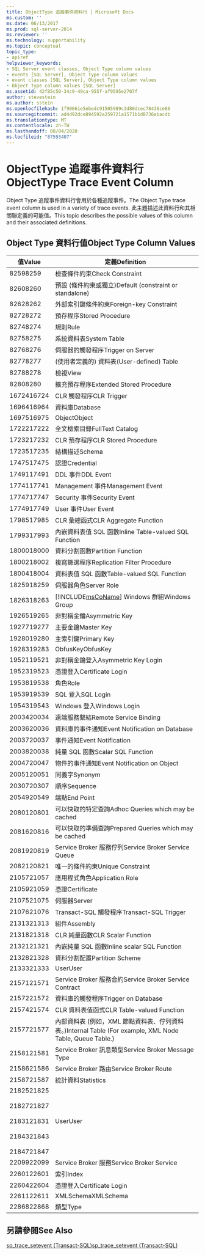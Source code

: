 ```yaml
---
title: ObjectType 追蹤事件資料行 | Microsoft Docs
ms.custom: ''
ms.date: 06/13/2017
ms.prod: sql-server-2014
ms.reviewer: ''
ms.technology: supportability
ms.topic: conceptual
topic_type:
- apiref
helpviewer_keywords:
- SQL Server event classes, Object Type column values
- events [SQL Server], Object Type column values
- event classes [SQL Server], Object Type column values
- Object Type column values [SQL Server]
ms.assetid: 42f85c50-34c9-49ca-955f-af9595e2707f
author: stevestein
ms.author: sstein
ms.openlocfilehash: 1f90661e5ebedc91505989c3d80dcec78436ce86
ms.sourcegitcommit: ad4d92dce894592a259721a1571b1d8736abacdb
ms.translationtype: MT
ms.contentlocale: zh-TW
ms.lasthandoff: 08/04/2020
ms.locfileid: "87593407"
---
```

# <a name="objecttype-trace-event-column"></a><span data-ttu-id="936d1-102">ObjectType 追蹤事件資料行</span><span class="sxs-lookup"><span data-stu-id="936d1-102">ObjectType Trace Event Column</span></span>
  <span data-ttu-id="936d1-103">Object Type 追蹤事件資料行會用於各種追蹤事件。</span><span class="sxs-lookup"><span data-stu-id="936d1-103">The Object Type trace event column is used in a variety of trace events.</span></span> <span data-ttu-id="936d1-104">此主題描述此資料行和其相關聯定義的可能值。</span><span class="sxs-lookup"><span data-stu-id="936d1-104">This topic describes the possible values of this column and their associated definitions.</span></span>  
  
## <a name="object-type-column-values"></a><span data-ttu-id="936d1-105">Object Type 資料行值</span><span class="sxs-lookup"><span data-stu-id="936d1-105">Object Type Column Values</span></span>  
  
|<span data-ttu-id="936d1-106">值</span><span class="sxs-lookup"><span data-stu-id="936d1-106">Value</span></span>|<span data-ttu-id="936d1-107">定義</span><span class="sxs-lookup"><span data-stu-id="936d1-107">Definition</span></span>|  
|-----------|----------------|  
|<span data-ttu-id="936d1-108">8259</span><span class="sxs-lookup"><span data-stu-id="936d1-108">8259</span></span>|<span data-ttu-id="936d1-109">檢查條件約束</span><span class="sxs-lookup"><span data-stu-id="936d1-109">Check Constraint</span></span>|  
|<span data-ttu-id="936d1-110">8260</span><span class="sxs-lookup"><span data-stu-id="936d1-110">8260</span></span>|<span data-ttu-id="936d1-111">預設 (條件約束或獨立)</span><span class="sxs-lookup"><span data-stu-id="936d1-111">Default (constraint or standalone)</span></span>|  
|<span data-ttu-id="936d1-112">8262</span><span class="sxs-lookup"><span data-stu-id="936d1-112">8262</span></span>|<span data-ttu-id="936d1-113">外部索引鍵條件約束</span><span class="sxs-lookup"><span data-stu-id="936d1-113">Foreign-key Constraint</span></span>|  
|<span data-ttu-id="936d1-114">8272</span><span class="sxs-lookup"><span data-stu-id="936d1-114">8272</span></span>|<span data-ttu-id="936d1-115">預存程序</span><span class="sxs-lookup"><span data-stu-id="936d1-115">Stored Procedure</span></span>|  
|<span data-ttu-id="936d1-116">8274</span><span class="sxs-lookup"><span data-stu-id="936d1-116">8274</span></span>|<span data-ttu-id="936d1-117">規則</span><span class="sxs-lookup"><span data-stu-id="936d1-117">Rule</span></span>|  
|<span data-ttu-id="936d1-118">8275</span><span class="sxs-lookup"><span data-stu-id="936d1-118">8275</span></span>|<span data-ttu-id="936d1-119">系統資料表</span><span class="sxs-lookup"><span data-stu-id="936d1-119">System Table</span></span>|  
|<span data-ttu-id="936d1-120">8276</span><span class="sxs-lookup"><span data-stu-id="936d1-120">8276</span></span>|<span data-ttu-id="936d1-121">伺服器的觸發程序</span><span class="sxs-lookup"><span data-stu-id="936d1-121">Trigger on Server</span></span>|  
|<span data-ttu-id="936d1-122">8277</span><span class="sxs-lookup"><span data-stu-id="936d1-122">8277</span></span>|<span data-ttu-id="936d1-123">(使用者定義的) 資料表</span><span class="sxs-lookup"><span data-stu-id="936d1-123">(User-defined) Table</span></span>|  
|<span data-ttu-id="936d1-124">8278</span><span class="sxs-lookup"><span data-stu-id="936d1-124">8278</span></span>|<span data-ttu-id="936d1-125">檢視</span><span class="sxs-lookup"><span data-stu-id="936d1-125">View</span></span>|  
|<span data-ttu-id="936d1-126">8280</span><span class="sxs-lookup"><span data-stu-id="936d1-126">8280</span></span>|<span data-ttu-id="936d1-127">擴充預存程序</span><span class="sxs-lookup"><span data-stu-id="936d1-127">Extended Stored Procedure</span></span>|  
|<span data-ttu-id="936d1-128">16724</span><span class="sxs-lookup"><span data-stu-id="936d1-128">16724</span></span>|<span data-ttu-id="936d1-129">CLR 觸發程序</span><span class="sxs-lookup"><span data-stu-id="936d1-129">CLR Trigger</span></span>|  
|<span data-ttu-id="936d1-130">16964</span><span class="sxs-lookup"><span data-stu-id="936d1-130">16964</span></span>|<span data-ttu-id="936d1-131">資料庫</span><span class="sxs-lookup"><span data-stu-id="936d1-131">Database</span></span>|  
|<span data-ttu-id="936d1-132">16975</span><span class="sxs-lookup"><span data-stu-id="936d1-132">16975</span></span>|<span data-ttu-id="936d1-133">Object</span><span class="sxs-lookup"><span data-stu-id="936d1-133">Object</span></span>|  
|<span data-ttu-id="936d1-134">17222</span><span class="sxs-lookup"><span data-stu-id="936d1-134">17222</span></span>|<span data-ttu-id="936d1-135">全文檢索目錄</span><span class="sxs-lookup"><span data-stu-id="936d1-135">FullText Catalog</span></span>|  
|<span data-ttu-id="936d1-136">17232</span><span class="sxs-lookup"><span data-stu-id="936d1-136">17232</span></span>|<span data-ttu-id="936d1-137">CLR 預存程序</span><span class="sxs-lookup"><span data-stu-id="936d1-137">CLR Stored Procedure</span></span>|  
|<span data-ttu-id="936d1-138">17235</span><span class="sxs-lookup"><span data-stu-id="936d1-138">17235</span></span>|<span data-ttu-id="936d1-139">結構描述</span><span class="sxs-lookup"><span data-stu-id="936d1-139">Schema</span></span>|  
|<span data-ttu-id="936d1-140">17475</span><span class="sxs-lookup"><span data-stu-id="936d1-140">17475</span></span>|<span data-ttu-id="936d1-141">認證</span><span class="sxs-lookup"><span data-stu-id="936d1-141">Credential</span></span>|  
|<span data-ttu-id="936d1-142">17491</span><span class="sxs-lookup"><span data-stu-id="936d1-142">17491</span></span>|<span data-ttu-id="936d1-143">DDL 事件</span><span class="sxs-lookup"><span data-stu-id="936d1-143">DDL Event</span></span>|  
|<span data-ttu-id="936d1-144">17741</span><span class="sxs-lookup"><span data-stu-id="936d1-144">17741</span></span>|<span data-ttu-id="936d1-145">Management 事件</span><span class="sxs-lookup"><span data-stu-id="936d1-145">Management Event</span></span>|  
|<span data-ttu-id="936d1-146">17747</span><span class="sxs-lookup"><span data-stu-id="936d1-146">17747</span></span>|<span data-ttu-id="936d1-147">Security 事件</span><span class="sxs-lookup"><span data-stu-id="936d1-147">Security Event</span></span>|  
|<span data-ttu-id="936d1-148">17749</span><span class="sxs-lookup"><span data-stu-id="936d1-148">17749</span></span>|<span data-ttu-id="936d1-149">User 事件</span><span class="sxs-lookup"><span data-stu-id="936d1-149">User Event</span></span>|  
|<span data-ttu-id="936d1-150">17985</span><span class="sxs-lookup"><span data-stu-id="936d1-150">17985</span></span>|<span data-ttu-id="936d1-151">CLR 彙總函式</span><span class="sxs-lookup"><span data-stu-id="936d1-151">CLR Aggregate Function</span></span>|  
|<span data-ttu-id="936d1-152">17993</span><span class="sxs-lookup"><span data-stu-id="936d1-152">17993</span></span>|<span data-ttu-id="936d1-153">內嵌資料表值 SQL 函數</span><span class="sxs-lookup"><span data-stu-id="936d1-153">Inline Table-valued SQL Function</span></span>|  
|<span data-ttu-id="936d1-154">18000</span><span class="sxs-lookup"><span data-stu-id="936d1-154">18000</span></span>|<span data-ttu-id="936d1-155">資料分割函數</span><span class="sxs-lookup"><span data-stu-id="936d1-155">Partition Function</span></span>|  
|<span data-ttu-id="936d1-156">18002</span><span class="sxs-lookup"><span data-stu-id="936d1-156">18002</span></span>|<span data-ttu-id="936d1-157">複寫篩選程序</span><span class="sxs-lookup"><span data-stu-id="936d1-157">Replication Filter Procedure</span></span>|  
|<span data-ttu-id="936d1-158">18004</span><span class="sxs-lookup"><span data-stu-id="936d1-158">18004</span></span>|<span data-ttu-id="936d1-159">資料表值 SQL 函數</span><span class="sxs-lookup"><span data-stu-id="936d1-159">Table-valued SQL Function</span></span>|  
|<span data-ttu-id="936d1-160">18259</span><span class="sxs-lookup"><span data-stu-id="936d1-160">18259</span></span>|<span data-ttu-id="936d1-161">伺服器角色</span><span class="sxs-lookup"><span data-stu-id="936d1-161">Server Role</span></span>|  
|<span data-ttu-id="936d1-162">18263</span><span class="sxs-lookup"><span data-stu-id="936d1-162">18263</span></span>|[!INCLUDE[msCoName](../../includes/msconame-md.md)] <span data-ttu-id="936d1-163">Windows 群組</span><span class="sxs-lookup"><span data-stu-id="936d1-163">Windows Group</span></span>|  
|<span data-ttu-id="936d1-164">19265</span><span class="sxs-lookup"><span data-stu-id="936d1-164">19265</span></span>|<span data-ttu-id="936d1-165">非對稱金鑰</span><span class="sxs-lookup"><span data-stu-id="936d1-165">Asymmetric Key</span></span>|  
|<span data-ttu-id="936d1-166">19277</span><span class="sxs-lookup"><span data-stu-id="936d1-166">19277</span></span>|<span data-ttu-id="936d1-167">主要金鑰</span><span class="sxs-lookup"><span data-stu-id="936d1-167">Master Key</span></span>|  
|<span data-ttu-id="936d1-168">19280</span><span class="sxs-lookup"><span data-stu-id="936d1-168">19280</span></span>|<span data-ttu-id="936d1-169">主索引鍵</span><span class="sxs-lookup"><span data-stu-id="936d1-169">Primary Key</span></span>|  
|<span data-ttu-id="936d1-170">19283</span><span class="sxs-lookup"><span data-stu-id="936d1-170">19283</span></span>|<span data-ttu-id="936d1-171">ObfusKey</span><span class="sxs-lookup"><span data-stu-id="936d1-171">ObfusKey</span></span>|  
|<span data-ttu-id="936d1-172">19521</span><span class="sxs-lookup"><span data-stu-id="936d1-172">19521</span></span>|<span data-ttu-id="936d1-173">非對稱金鑰登入</span><span class="sxs-lookup"><span data-stu-id="936d1-173">Asymmetric Key Login</span></span>|  
|<span data-ttu-id="936d1-174">19523</span><span class="sxs-lookup"><span data-stu-id="936d1-174">19523</span></span>|<span data-ttu-id="936d1-175">憑證登入</span><span class="sxs-lookup"><span data-stu-id="936d1-175">Certificate Login</span></span>|  
|<span data-ttu-id="936d1-176">19538</span><span class="sxs-lookup"><span data-stu-id="936d1-176">19538</span></span>|<span data-ttu-id="936d1-177">角色</span><span class="sxs-lookup"><span data-stu-id="936d1-177">Role</span></span>|  
|<span data-ttu-id="936d1-178">19539</span><span class="sxs-lookup"><span data-stu-id="936d1-178">19539</span></span>|<span data-ttu-id="936d1-179">SQL 登入</span><span class="sxs-lookup"><span data-stu-id="936d1-179">SQL Login</span></span>|  
|<span data-ttu-id="936d1-180">19543</span><span class="sxs-lookup"><span data-stu-id="936d1-180">19543</span></span>|<span data-ttu-id="936d1-181">Windows 登入</span><span class="sxs-lookup"><span data-stu-id="936d1-181">Windows Login</span></span>|  
|<span data-ttu-id="936d1-182">20034</span><span class="sxs-lookup"><span data-stu-id="936d1-182">20034</span></span>|<span data-ttu-id="936d1-183">遠端服務繫結</span><span class="sxs-lookup"><span data-stu-id="936d1-183">Remote Service Binding</span></span>|  
|<span data-ttu-id="936d1-184">20036</span><span class="sxs-lookup"><span data-stu-id="936d1-184">20036</span></span>|<span data-ttu-id="936d1-185">資料庫的事件通知</span><span class="sxs-lookup"><span data-stu-id="936d1-185">Event Notification on Database</span></span>|  
|<span data-ttu-id="936d1-186">20037</span><span class="sxs-lookup"><span data-stu-id="936d1-186">20037</span></span>|<span data-ttu-id="936d1-187">事件通知</span><span class="sxs-lookup"><span data-stu-id="936d1-187">Event Notification</span></span>|  
|<span data-ttu-id="936d1-188">20038</span><span class="sxs-lookup"><span data-stu-id="936d1-188">20038</span></span>|<span data-ttu-id="936d1-189">純量 SQL 函數</span><span class="sxs-lookup"><span data-stu-id="936d1-189">Scalar SQL Function</span></span>|  
|<span data-ttu-id="936d1-190">20047</span><span class="sxs-lookup"><span data-stu-id="936d1-190">20047</span></span>|<span data-ttu-id="936d1-191">物件的事件通知</span><span class="sxs-lookup"><span data-stu-id="936d1-191">Event Notification on Object</span></span>|  
|<span data-ttu-id="936d1-192">20051</span><span class="sxs-lookup"><span data-stu-id="936d1-192">20051</span></span>|<span data-ttu-id="936d1-193">同義字</span><span class="sxs-lookup"><span data-stu-id="936d1-193">Synonym</span></span>|  
|<span data-ttu-id="936d1-194">20307</span><span class="sxs-lookup"><span data-stu-id="936d1-194">20307</span></span>|<span data-ttu-id="936d1-195">順序</span><span class="sxs-lookup"><span data-stu-id="936d1-195">Sequence</span></span>|  
|<span data-ttu-id="936d1-196">20549</span><span class="sxs-lookup"><span data-stu-id="936d1-196">20549</span></span>|<span data-ttu-id="936d1-197">端點</span><span class="sxs-lookup"><span data-stu-id="936d1-197">End Point</span></span>|  
|<span data-ttu-id="936d1-198">20801</span><span class="sxs-lookup"><span data-stu-id="936d1-198">20801</span></span>|<span data-ttu-id="936d1-199">可以快取的特定查詢</span><span class="sxs-lookup"><span data-stu-id="936d1-199">Adhoc Queries which may be cached</span></span>|  
|<span data-ttu-id="936d1-200">20816</span><span class="sxs-lookup"><span data-stu-id="936d1-200">20816</span></span>|<span data-ttu-id="936d1-201">可以快取的準備查詢</span><span class="sxs-lookup"><span data-stu-id="936d1-201">Prepared Queries which may be cached</span></span>|  
|<span data-ttu-id="936d1-202">20819</span><span class="sxs-lookup"><span data-stu-id="936d1-202">20819</span></span>|<span data-ttu-id="936d1-203">Service Broker 服務佇列</span><span class="sxs-lookup"><span data-stu-id="936d1-203">Service Broker Service Queue</span></span>|  
|<span data-ttu-id="936d1-204">20821</span><span class="sxs-lookup"><span data-stu-id="936d1-204">20821</span></span>|<span data-ttu-id="936d1-205">唯一的條件約束</span><span class="sxs-lookup"><span data-stu-id="936d1-205">Unique Constraint</span></span>|  
|<span data-ttu-id="936d1-206">21057</span><span class="sxs-lookup"><span data-stu-id="936d1-206">21057</span></span>|<span data-ttu-id="936d1-207">應用程式角色</span><span class="sxs-lookup"><span data-stu-id="936d1-207">Application Role</span></span>|  
|<span data-ttu-id="936d1-208">21059</span><span class="sxs-lookup"><span data-stu-id="936d1-208">21059</span></span>|<span data-ttu-id="936d1-209">憑證</span><span class="sxs-lookup"><span data-stu-id="936d1-209">Certificate</span></span>|  
|<span data-ttu-id="936d1-210">21075</span><span class="sxs-lookup"><span data-stu-id="936d1-210">21075</span></span>|<span data-ttu-id="936d1-211">伺服器</span><span class="sxs-lookup"><span data-stu-id="936d1-211">Server</span></span>|  
|<span data-ttu-id="936d1-212">21076</span><span class="sxs-lookup"><span data-stu-id="936d1-212">21076</span></span>|<span data-ttu-id="936d1-213">Transact-SQL 觸發程序</span><span class="sxs-lookup"><span data-stu-id="936d1-213">Transact-SQL Trigger</span></span>|  
|<span data-ttu-id="936d1-214">21313</span><span class="sxs-lookup"><span data-stu-id="936d1-214">21313</span></span>|<span data-ttu-id="936d1-215">組件</span><span class="sxs-lookup"><span data-stu-id="936d1-215">Assembly</span></span>|  
|<span data-ttu-id="936d1-216">21318</span><span class="sxs-lookup"><span data-stu-id="936d1-216">21318</span></span>|<span data-ttu-id="936d1-217">CLR 純量函數</span><span class="sxs-lookup"><span data-stu-id="936d1-217">CLR Scalar Function</span></span>|  
|<span data-ttu-id="936d1-218">21321</span><span class="sxs-lookup"><span data-stu-id="936d1-218">21321</span></span>|<span data-ttu-id="936d1-219">內嵌純量 SQL 函數</span><span class="sxs-lookup"><span data-stu-id="936d1-219">Inline scalar SQL Function</span></span>|  
|<span data-ttu-id="936d1-220">21328</span><span class="sxs-lookup"><span data-stu-id="936d1-220">21328</span></span>|<span data-ttu-id="936d1-221">資料分割配置</span><span class="sxs-lookup"><span data-stu-id="936d1-221">Partition Scheme</span></span>|  
|<span data-ttu-id="936d1-222">21333</span><span class="sxs-lookup"><span data-stu-id="936d1-222">21333</span></span>|<span data-ttu-id="936d1-223">User</span><span class="sxs-lookup"><span data-stu-id="936d1-223">User</span></span>|  
|<span data-ttu-id="936d1-224">21571</span><span class="sxs-lookup"><span data-stu-id="936d1-224">21571</span></span>|<span data-ttu-id="936d1-225">Service Broker 服務合約</span><span class="sxs-lookup"><span data-stu-id="936d1-225">Service Broker Service Contract</span></span>|  
|<span data-ttu-id="936d1-226">21572</span><span class="sxs-lookup"><span data-stu-id="936d1-226">21572</span></span>|<span data-ttu-id="936d1-227">資料庫的觸發程序</span><span class="sxs-lookup"><span data-stu-id="936d1-227">Trigger on Database</span></span>|  
|<span data-ttu-id="936d1-228">21574</span><span class="sxs-lookup"><span data-stu-id="936d1-228">21574</span></span>|<span data-ttu-id="936d1-229">CLR 資料表值函式</span><span class="sxs-lookup"><span data-stu-id="936d1-229">CLR Table-valued Function</span></span>|  
|<span data-ttu-id="936d1-230">21577</span><span class="sxs-lookup"><span data-stu-id="936d1-230">21577</span></span>|<span data-ttu-id="936d1-231">內部資料表 (例如，XML 節點資料表、佇列資料表。)</span><span class="sxs-lookup"><span data-stu-id="936d1-231">Internal Table (For example, XML Node Table, Queue Table.)</span></span>|  
|<span data-ttu-id="936d1-232">21581</span><span class="sxs-lookup"><span data-stu-id="936d1-232">21581</span></span>|<span data-ttu-id="936d1-233">Service Broker 訊息類型</span><span class="sxs-lookup"><span data-stu-id="936d1-233">Service Broker Message Type</span></span>|  
|<span data-ttu-id="936d1-234">21586</span><span class="sxs-lookup"><span data-stu-id="936d1-234">21586</span></span>|<span data-ttu-id="936d1-235">Service Broker 路由</span><span class="sxs-lookup"><span data-stu-id="936d1-235">Service Broker Route</span></span>|  
|<span data-ttu-id="936d1-236">21587</span><span class="sxs-lookup"><span data-stu-id="936d1-236">21587</span></span>|<span data-ttu-id="936d1-237">統計資料</span><span class="sxs-lookup"><span data-stu-id="936d1-237">Statistics</span></span>|  
|<span data-ttu-id="936d1-238">21825</span><span class="sxs-lookup"><span data-stu-id="936d1-238">21825</span></span><br /><br /> <span data-ttu-id="936d1-239">21827</span><span class="sxs-lookup"><span data-stu-id="936d1-239">21827</span></span><br /><br /> <span data-ttu-id="936d1-240">21831</span><span class="sxs-lookup"><span data-stu-id="936d1-240">21831</span></span><br /><br /> <span data-ttu-id="936d1-241">21843</span><span class="sxs-lookup"><span data-stu-id="936d1-241">21843</span></span><br /><br /> <span data-ttu-id="936d1-242">21847</span><span class="sxs-lookup"><span data-stu-id="936d1-242">21847</span></span>|<span data-ttu-id="936d1-243">User</span><span class="sxs-lookup"><span data-stu-id="936d1-243">User</span></span>|  
|<span data-ttu-id="936d1-244">22099</span><span class="sxs-lookup"><span data-stu-id="936d1-244">22099</span></span>|<span data-ttu-id="936d1-245">Service Broker 服務</span><span class="sxs-lookup"><span data-stu-id="936d1-245">Service Broker Service</span></span>|  
|<span data-ttu-id="936d1-246">22601</span><span class="sxs-lookup"><span data-stu-id="936d1-246">22601</span></span>|<span data-ttu-id="936d1-247">索引</span><span class="sxs-lookup"><span data-stu-id="936d1-247">Index</span></span>|  
|<span data-ttu-id="936d1-248">22604</span><span class="sxs-lookup"><span data-stu-id="936d1-248">22604</span></span>|<span data-ttu-id="936d1-249">憑證登入</span><span class="sxs-lookup"><span data-stu-id="936d1-249">Certificate Login</span></span>|  
|<span data-ttu-id="936d1-250">22611</span><span class="sxs-lookup"><span data-stu-id="936d1-250">22611</span></span>|<span data-ttu-id="936d1-251">XMLSchema</span><span class="sxs-lookup"><span data-stu-id="936d1-251">XMLSchema</span></span>|  
|<span data-ttu-id="936d1-252">22868</span><span class="sxs-lookup"><span data-stu-id="936d1-252">22868</span></span>|<span data-ttu-id="936d1-253">類型</span><span class="sxs-lookup"><span data-stu-id="936d1-253">Type</span></span>|  
  
## <a name="see-also"></a><span data-ttu-id="936d1-254">另請參閱</span><span class="sxs-lookup"><span data-stu-id="936d1-254">See Also</span></span>  
 [<span data-ttu-id="936d1-255">sp_trace_setevent &#40;Transact-SQL&#41;</span><span class="sxs-lookup"><span data-stu-id="936d1-255">sp_trace_setevent &#40;Transact-SQL&#41;</span></span>](/sql/relational-databases/system-stored-procedures/sp-trace-setevent-transact-sql)  
  
  
